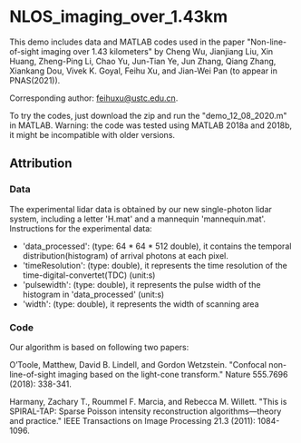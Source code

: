 # NLOS_imaging_over_1.43km

This demo includes data and MATLAB codes used in the paper "Non-line-of-sight imaging over 1.43 kilometers" by Cheng Wu, Jianjiang Liu, Xin Huang, Zheng-Ping Li, Chao Yu, Jun-Tian Ye, Jun Zhang, Qiang Zhang, Xiankang Dou, Vivek K. Goyal, Feihu Xu, and Jian-Wei Pan (to appear in PNAS(2021)).

Corresponding author: feihuxu@ustc.edu.cn.

To try the codes, just download the zip and run the "demo_12_08_2020.m" in MATLAB. Warning: the code was tested using MATLAB 2018a and 2018b, it might be incompatible with older versions.

## Attribution

### Data

The experimental lidar data is obtained by our new single-photon lidar system, including a letter 'H.mat' and a mannequin 'mannequin.mat'.
Instructions for the experimental data:

- 'data_processed': (type: 64 * 64 * 512 double), it contains the temporal distribution(histogram) of arrival photons at each pixel.
- 'timeResolution': (type: double), it represents the time resolution of the time-digital-convertet(TDC) (unit:s)
- 'pulsewidth': (type: double), it represents the pulse width of the histogram in 'data_processed' (unit:s)
- 'width': (type: double), it represents the width of scanning area

### Code

Our algorithm is based on following two papers:

O’Toole, Matthew, David B. Lindell, and Gordon Wetzstein. "Confocal non-line-of-sight imaging based on the light-cone transform." Nature 555.7696 (2018): 338-341.

Harmany, Zachary T., Roummel F. Marcia, and Rebecca M. Willett. "This is SPIRAL-TAP: Sparse Poisson intensity reconstruction algorithms—theory and practice." IEEE Transactions on Image Processing 21.3 (2011): 1084-1096.
